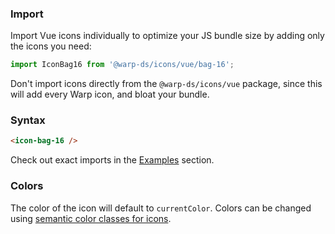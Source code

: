 ### Import
Import Vue icons individually to optimize your JS bundle size by adding only the icons you need:

```js
import IconBag16 from '@warp-ds/icons/vue/bag-16';
```

Don't import icons directly from the `@warp-ds/icons/vue` package, since this will add every Warp icon, and bloat your bundle.

### Syntax

```html
<icon-bag-16 />
```

Check out exact imports in the [Examples](#examples) section.

### Colors
The color of the icon will default to `currentColor`. 
Colors can be changed using [semantic color classes for icons](/classes/icon-color#icon-color).
